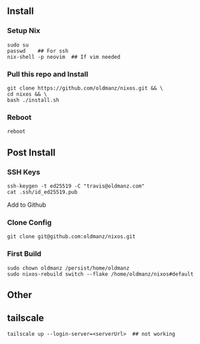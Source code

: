 ## Install

### Setup Nix 
```
sudo su
passwd    ## For ssh
nix-shell -p neovim  ## If vim needed
```

### Pull this repo and Install
```
git clone https://github.com/oldmanz/nixos.git && \
cd nixos && \
bash ./install.sh
```

### Reboot
```
reboot
```


## Post Install

### SSH Keys
```
ssh-keygen -t ed25519 -C "travis@oldmanz.com"
cat .ssh/id_ed25519.pub
```
Add to Github

### Clone Config
```
git clone git@github.com:oldmanz/nixos.git
```

### First Build
```
sudo chown oldmanz /persist/home/oldmanz
sudo nixos-rebuild switch --flake /home/oldmanz/nixos#default
```


## Other

## tailscale
```
tailscale up --login-server=<serverUrl>  ## not working 
```




